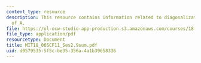```yaml
---
content_type: resource
description: This resource contains information related to diagonalization and powers
  of A.
file: https://ol-ocw-studio-app-production.s3.amazonaws.com/courses/18-06sc-linear-algebra-fall-2011/d05795355f5cbe35356a4a1b39658336_MIT18_06SCF11_Ses2.9sum.pdf
file_type: application/pdf
resourcetype: Document
title: MIT18_06SCF11_Ses2.9sum.pdf
uid: d0579535-5f5c-be35-356a-4a1b39658336
---
```

